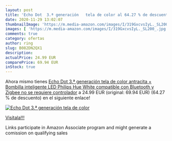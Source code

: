 ```yaml
---
layout: post
title: 'Echo Dot  3.ª generación   tela de color al 64.27 % de descuento'
date: 2020-11-29 13:02:07
thumbnailImage: 'https://m.media-amazon.com/images/I/319GxcvsIyL._SL200_.jpg'
images: [ 'https://m.media-amazon.com/images/I/319GxcvsIyL._SL200_.jpg' ]
comments: true
category: ofertas
author: ring
slug: B082DN2QX1
description:
actualPrice: 24.99 EUR
comparePrice: 69.94 EUR
inStock: true
---
```


Ahora mismo tienes [Echo Dot  3.ª generación   tela de color antracita + Bombilla inteligente LED Philips Hue White  compatible con Bluetooth y Zigbee  no se requiere controlador](https://www.amazon.es/dp/B082DN2QX1/?tag=tolees-21) a 24.99 EUR (original: 69.94 EUR) (64.27 %  de descuento) en el siguiente enlace!

[![Echo Dot  3.ª generación   tela de color](https://m.media-amazon.com/images/I/319GxcvsIyL._SL200_.jpg)](https://www.amazon.es/dp/B082DN2QX1/?tag=tolees-21)

[Visítala!!!](https://www.amazon.es/dp/B082DN2QX1/?tag=tolees-21)

Links participate in Amazon Associate program and might generate a comission on qualifying sales
